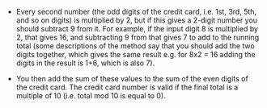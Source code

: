 - Every second number (the odd digits of the credit card, i.e. 1st, 3rd, 5th, and so on digits) is multiplied by 2, but if this gives a 2-digit number you should subtract 9 from it. For example, if the input digit 8 is multiplied by 2, that gives 16, and subtracting 9 from that gives 7 to add to the running total (some descriptions of the method say that you should add the two digits together, which gives the same result e.g. for 8x2 = 16 adding the digits in the result is 1+6, which is also 7).

- You then add the sum of these values to the sum of the even digits of the credit card. The credit card number is valid if the final total is a multiple of 10 (i.e. total mod 10 is equal to 0).